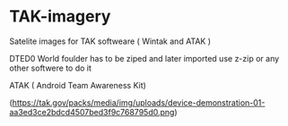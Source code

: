 # TAK-imagery
Satelite images for TAK softweare ( Wintak and ATAK )


DTED0 World foulder has to be ziped and later imported use z-zip or any other softwere to do it


ATAK ( Android Team Awareness Kit)

(https://tak.gov/packs/media/img/uploads/device-demonstration-01-aa3ed3ce2bdcd4507bed3f9c768795d0.png)
